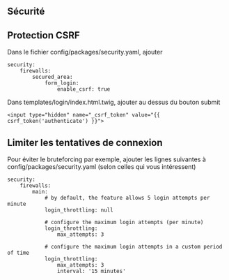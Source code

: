## Sécurité

## Protection CSRF

Dans le fichier config/packages/security.yaml, ajouter
```
security:
    firewalls:
        secured_area:
            form_login:
                enable_csrf: true
```
Dans templates/login/index.html.twig, ajouter au dessus du bouton submit
```
<input type="hidden" name="_csrf_token" value="{{ csrf_token('authenticate') }}">
```

## Limiter les tentatives de connexion
Pour éviter le bruteforcing par exemple, ajouter les lignes suivantes à config/packages/security.yaml (selon celles qui vous intéressent)
```
security:
    firewalls:
        main:
            # by default, the feature allows 5 login attempts per minute
            login_throttling: null

            # configure the maximum login attempts (per minute)
            login_throttling:
                max_attempts: 3

            # configure the maximum login attempts in a custom period of time
            login_throttling:
                max_attempts: 3
                interval: '15 minutes'
```